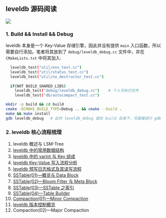 ## leveldb 源码阅读

![](leveldb.png)

### 1. Build && Install && Debug

leveldb 本身是一个 Key-Value 存储引擎，因此并没有提供 `main` 入口函数，所以需要自行添加。笔者将其放到了 `debug/leveldb_debug.cc` 文件中，并在 `CMakeLists.txt` 中将其加入:

```bash
  leveldb_test("util/env_test.cc")
  leveldb_test("util/status_test.cc")
  leveldb_test("util/no_destructor_test.cc")
  
  if(NOT BUILD_SHARED_LIBS)
    leveldb_test("debug/leveldb_debug.cc")    # 个人可执行文件
    leveldb_test("db/autocompact_test.cc")
```

```bash
mkdir -p build && cd build
cmake -DCMAKE_BUILD_TYPE=Debug .. && cmake --build .
make && make install
gdb leveldb_debug   # 此时 leveldb_debug 就在 build 目录下，可直接进行 gdb 调试
```

### 2. leveldb 核心流程梳理

1. leveldb 概述与 LSM-Tree
2. [leveldb 中的常用数据结构](/debug/articles/02-data-structure/README.md)
3. [leveldb 中的 varint 与 Key 组成](/debug/articles/03-varint-and-key-format/README.md)
4. [leveldb Key-Value 写入流程分析](/debug/articles/04-write-process/README.md)
5. [leveldb 预写日志格式及其读写流程](/debug/articles/05-WAL/README.md)
6. [SSTable(01)—概览与 Data Block](/debug/articles/06-SSTable-data-block/README.md)
7. [SSTable(02)—Bloom Filter 与 Meta Block](/debug/articles/07-SSTable-meta-block/README.md)
8. [SSTable(03)—SSTable 之索引](/debug/articles/08-SSTable-index/README.md)
9. [SSTable(04)—Table Builder](/debug/articles/09-SSTable-table-builder/README.md)
10. [Compaction(01)—Minor Compaction](/debug/articles/10-minor-compaction/README.md)
11. [leveldb 版本控制概览](/debug/articles/11-version-control-overview/README.md)
12. Compaction(02)—Major Compaction
